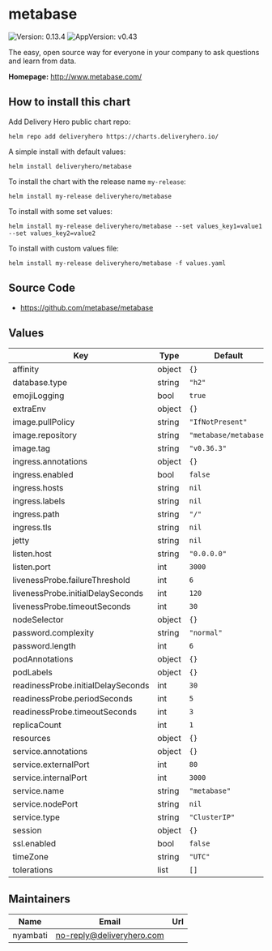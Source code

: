 # metabase

![Version: 0.13.4](https://img.shields.io/badge/Version-0.13.4-informational?style=flat-square) ![AppVersion: v0.43](https://img.shields.io/badge/AppVersion-v0.43-informational?style=flat-square)

The easy, open source way for everyone in your company to ask questions and learn from data.

**Homepage:** <http://www.metabase.com/>

## How to install this chart

Add Delivery Hero public chart repo:

```console
helm repo add deliveryhero https://charts.deliveryhero.io/
```

A simple install with default values:

```console
helm install deliveryhero/metabase
```

To install the chart with the release name `my-release`:

```console
helm install my-release deliveryhero/metabase
```

To install with some set values:

```console
helm install my-release deliveryhero/metabase --set values_key1=value1 --set values_key2=value2
```

To install with custom values file:

```console
helm install my-release deliveryhero/metabase -f values.yaml
```

## Source Code

* <https://github.com/metabase/metabase>

## Values

| Key | Type | Default | Description |
|-----|------|---------|-------------|
| affinity | object | `{}` |  |
| database.type | string | `"h2"` |  |
| emojiLogging | bool | `true` |  |
| extraEnv | object | `{}` |  |
| image.pullPolicy | string | `"IfNotPresent"` |  |
| image.repository | string | `"metabase/metabase"` |  |
| image.tag | string | `"v0.36.3"` |  |
| ingress.annotations | object | `{}` |  |
| ingress.enabled | bool | `false` |  |
| ingress.hosts | string | `nil` |  |
| ingress.labels | string | `nil` |  |
| ingress.path | string | `"/"` |  |
| ingress.tls | string | `nil` |  |
| jetty | string | `nil` |  |
| listen.host | string | `"0.0.0.0"` |  |
| listen.port | int | `3000` |  |
| livenessProbe.failureThreshold | int | `6` |  |
| livenessProbe.initialDelaySeconds | int | `120` |  |
| livenessProbe.timeoutSeconds | int | `30` |  |
| nodeSelector | object | `{}` |  |
| password.complexity | string | `"normal"` |  |
| password.length | int | `6` |  |
| podAnnotations | object | `{}` |  |
| podLabels | object | `{}` |  |
| readinessProbe.initialDelaySeconds | int | `30` |  |
| readinessProbe.periodSeconds | int | `5` |  |
| readinessProbe.timeoutSeconds | int | `3` |  |
| replicaCount | int | `1` |  |
| resources | object | `{}` |  |
| service.annotations | object | `{}` |  |
| service.externalPort | int | `80` |  |
| service.internalPort | int | `3000` |  |
| service.name | string | `"metabase"` |  |
| service.nodePort | string | `nil` |  |
| service.type | string | `"ClusterIP"` |  |
| session | object | `{}` |  |
| ssl.enabled | bool | `false` |  |
| timeZone | string | `"UTC"` |  |
| tolerations | list | `[]` |  |

## Maintainers

| Name | Email | Url |
| ---- | ------ | --- |
| nyambati | <no-reply@deliveryhero.com> |  |

